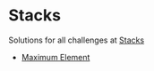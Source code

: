 # Stacks

Solutions for all challenges at [Stacks](https://www.hackerrank.com/domains/data-structures/stacks)

* [Maximum Element](https://www.hackerrank.com/challenges/maximum-element/problem)

